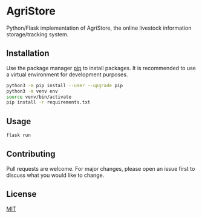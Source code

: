 # AgriStore

Python/Flask implementation of AgriStore, the online livestock information storage/tracking system.

## Installation

Use the package manager [pip](https://pip.pypa.io/en/stable/) to install packages. It is recommended to use a virtual environment for development purposes.

```bash
python3 -m pip install --user --upgrade pip
python3 -m venv env
source venv/bin/activate
pip install -r requirements.txt
```

## Usage

```python
flask run
```

## Contributing
Pull requests are welcome. For major changes, please open an issue first to discuss what you would like to change.

## License
[MIT](https://choosealicense.com/licenses/mit/)
